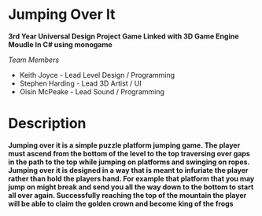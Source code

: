 ﻿# **Jumping Over It**
**3rd Year Universal Design Project Game Linked with 3D Game Engine Moudle In C# using monogame**

*Team Members*
- Keith Joyce - Lead Level Design / Programming
- Stephen Harding - Lead 3D Artist / UI
- Oisín McPeake - Lead Sound / Programming

# Description
**Jumping over it is a simple puzzle platform jumping game. The player must ascend from the bottom of the level to the top traversing over gaps in the path to the top while jumping on platforms and swinging on ropes. Jumping over it is designed in a way that is meant to infuriate the player rather than hold the players hand. For example that platform that you may jump on might break and send you all the way down to the bottom to start all over again. Successfully reaching the top of the mountain the player will be able to claim the golden crown and become king of the frogs**
